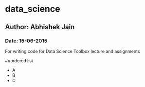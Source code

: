 # data_science
## Author: Abhishek Jain
### Date: 15-06-2015
For writing code for Data Science Toolbox lecture and assignments

#uordered list
* A
* B
* C



